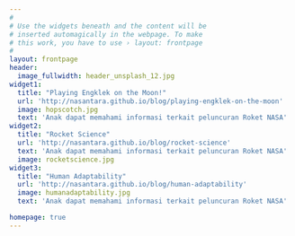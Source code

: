 ```yaml
---
#
# Use the widgets beneath and the content will be
# inserted automagically in the webpage. To make
# this work, you have to use › layout: frontpage
#
layout: frontpage
header:
  image_fullwidth: header_unsplash_12.jpg
widget1:
  title: "Playing Engklek on the Moon!"
  url: 'http://nasantara.github.io/blog/playing-engklek-on-the-moon'
  image: hopscotch.jpg
  text: 'Anak dapat memahami informasi terkait peluncuran Roket NASA'
widget2:
  title: "Rocket Science"
  url: 'http://nasantara.github.io/blog/rocket-science'
  text: 'Anak dapat memahami informasi terkait peluncuran Roket NASA'
  image: rocketscience.jpg
widget3:
  title: "Human Adaptability"
  url: 'http://nasantara.github.io/blog/human-adaptability'
  image: humanadaptability.jpg
  text: 'Anak dapat memahami informasi terkait peluncuran Roket NASA'

homepage: true
---
```

